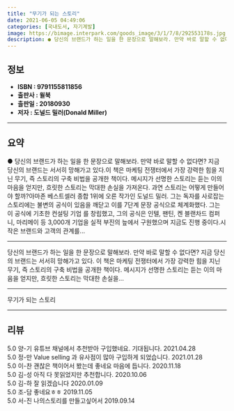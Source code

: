 ```yaml
---
title: "무기가 되는 스토리"
date: 2021-06-05 04:49:06
categories: [국내도서, 자기계발]
image: https://bimage.interpark.com/goods_image/3/1/7/8/292553178s.jpg
description: ● 당신의 브랜드가 하는 일을 한 문장으로 말해보라. 만약 바로 말할 수 없다면? 지금 당신의 브랜드는 서서히 망해가고 있다.이 책은 마케팅 전쟁터에서 가장 강력한 힘을 지닌 무기, 즉 스토리의 구축 비법을 공개한 책이다. 메시지가 선명한 스토리는 듣는 이의 마음을 얻지만, 흐릿한 스
---
```


## **정보**

- **ISBN : 9791155811856**
- **출판사 : 윌북**
- **출판일 : 20180930**
- **저자 : 도널드 밀러(Donald Miller)**

------



## **요약**

●  당신의 브랜드가 하는 일을 한 문장으로 말해보라. 만약 바로 말할 수 없다면? 지금 당신의 브랜드는 서서히 망해가고 있다.이 책은 마케팅 전쟁터에서 가장 강력한 힘을 지닌 무기, 즉 스토리의 구축 비법을 공개한 책이다. 메시지가 선명한 스토리는 듣는 이의 마음을 얻지만, 흐릿한 스토리는 막대한 손실을 가져온다. 과연 스토리는 어떻게 만들어야 할까?아마존 베스트셀러 종합 1위에 오른 작가인 도널드 밀러. 그는 독자를 사로잡는 스토리에는 불변의 공식이 있음을 깨닫고 이를 7단계 문장 공식으로 체계화했다. 그는 이 공식에 기초한 컨설팅 기업 를 창립했고, 그의 공식은 인텔, 팬틴, 켄 블랜차드 컴퍼니, 마리메이 등 3,000개 기업을 실적 부진의 늪에서 구원했으며 지금도 진행 중이다.시작은 브랜드와 고객의 관계를...

------

당신의 브랜드가 하는 일을 한 문장으로 말해보라. 만약 바로 말할 수 없다면? 지금 당신의 브랜드는 서서히 망해가고 있다.
이 책은 마케팅 전쟁터에서 가장 강력한 힘을 지닌 무기, 즉 스토리의 구축 비법을 공개한 책이다. 메시지가 선명한 스토리는 듣는 이의 마음을 얻지만, 흐릿한 스토리는 막대한 손실을... 

------


무기가 되는 스토리 

------


## **리뷰** 

5.0 양-기 유튜브 채널에서 추천받아 구입했네요. 기대됩니다. 2021.04.28 <br/>5.0 정-만 Value selling 과 유사점이 많아 구입하게 되었습니다.
 2021.01.28 <br/>5.0 이-찬 괜찮은 책이어서 봤는데 좋네요 마음에 듭니다. 2020.11.18 <br/>5.0 김-성 아직 다 못읽었지만 추천합니다.
 2020.10.06 <br/>5.0 김-하 잘 읽겠습니다 2020.01.09 <br/>5.0 조-담 좋네요ㅎㅎ 2019.11.05 <br/>5.0 서-진 나의스토리를 만들고싶어서 2019.09.14 <br/>